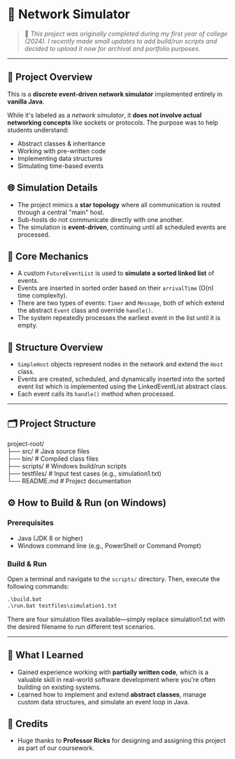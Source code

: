# 📡 Network Simulator

> 📌 *This project was originally completed during my first year of college (2024). I recently made small updates to add build/run scripts and decided to upload it now for archival and portfolio purposes.*

---

## 🧠 Project Overview

This is a **discrete event-driven network simulator** implemented entirely in **vanilla Java**.

While it's labeled as a *network simulator*, it **does not involve actual networking concepts** like sockets or protocols. The purpose was to help students understand:

- Abstract classes & inheritance
- Working with pre-written code
- Implementing data structures
- Simulating time-based events


## 🌐 Simulation Details

- The project mimics a **star topology** where all communication is routed through a central "main" host.
- Sub-hosts do not communicate directly with one another.
- The simulation is **event-driven**, continuing until all scheduled events are processed.


## 🔁 Core Mechanics

- A custom `FutureEventList` is used to **simulate a sorted linked list** of events.
- Events are inserted in sorted order based on their `arrivalTime` (O(n) time complexity).
- There are two types of events: `Timer` and `Message`, both of which extend the abstract `Event` class and override `handle()`.
- The system repeatedly processes the earliest event in the list until it is empty.


## 🧱 Structure Overview

- `SimpleHost` objects represent nodes in the network and extend the `Host` class.
- Events are created, scheduled, and dynamically inserted into the sorted event list which is implemented using the LinkedEventList abstract class.
- Each event calls its `handle()` method when processed.

---

## 🗂️ Project Structure
project-root/ <br>
├── src/ # Java source files <br>
├── bin/ # Compiled class files <br>
├── scripts/ # Windows build/run scripts <br>
├── testfiles/ # Input test cases (e.g., simulation1.txt) <br>
└── README.md # Project documentation <br>


## ⚙️ How to Build & Run (on Windows)

### Prerequisites

- Java (JDK 8 or higher)
- Windows command line (e.g., PowerShell or Command Prompt)

### Build & Run

Open a terminal and navigate to the `scripts/` directory. Then, execute the following commands:

```bat
.\build.bat
.\run.bat testfiles\simulation1.txt
```
There are four simulation files available—simply replace simulation1.txt with the desired filename to run different test scenarios.

---

## 🧠 What I Learned

- Gained experience working with **partially written code**, which is a valuable skill in real-world software development where you're often building on existing systems.
- Learned how to implement and extend **abstract classes**, manage custom data structures, and simulate an event loop in Java.

## 🙏 Credits

- Huge thanks to **Professor Ricks** for designing and assigning this project as part of our coursework.
